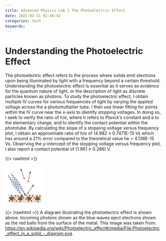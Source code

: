 ```yaml
---
title: Advanced Physics Lab 2 The Photoelectric Effect
date: 2022-03-31 02:46:42
categories: tech
keywords:
---
```


# Understanding the Photoelectric Effect

The photoelectric effect refers to the process where solids emit electrons upon being illuminated by light with a frequency beyond a certain threshold. Understanding the photoelectric effect is essential as it serves as evidence for the quantum nature of light, or the description of light as discrete particles known as photons. To study the photoelectric effect, I obtain multiple IV curves for various frequencies of light by varying the applied voltage across the a photomultiplier tube. I then use linear fitting for points within the IV curve near the x-axis to identify stopping voltages. In doing so, I seek to verify the ratio of h/e, where h refers to Planck’s constant and e to the elementary charge, and to identify the contact potential within the phototube. By calculating the slope of a stopping voltage versus frequency plot, I obtain an approximate ratio of h/e of (4.982 ± 0.747)E-15 Vs which has around a 21% error compared to the theoretical value he = 4.136E-15 Vs. Observing the y-intercept of the stopping voltage versus frequency plot, I also report a contact potential of (1.961 ± 0.286) V.

{{< rawhtml >}}

<img src="photoelectric.jpg"
     style="max-width: 25%;" />

{{< /rawhtml >}}
A diagram illustrating the photoelectric effect is shown above. Incoming photons shown as the blue waves eject electrons shown as the red balls from the surface of the metal. This image was taken from: https://en.wikipedia.org/wiki/Photoelectric_effect#/media/File:Photoelectric_effect_in_a_solid_-_diagram.svg.
